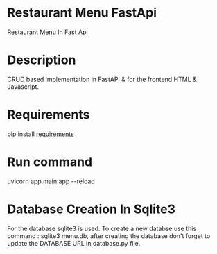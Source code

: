 # Restaurant Menu FastApi

Restaurant Menu In Fast Api

# Description

CRUD based implementation in FastAPI & for the frontend HTML & Javascript.

# Requirements

pip install [requirements](https://github.com/AlishahMughal123/restaurant-menu-fastApi/blob/main/requirements.txt)

# Run command

uvicorn app.main:app --reload

# Database Creation In Sqlite3

For the database sqlite3 is used.
To create a new databse use this command : sqlite3 menu.db, after creating the database don't forget to update the DATABASE URL in database.py file.
